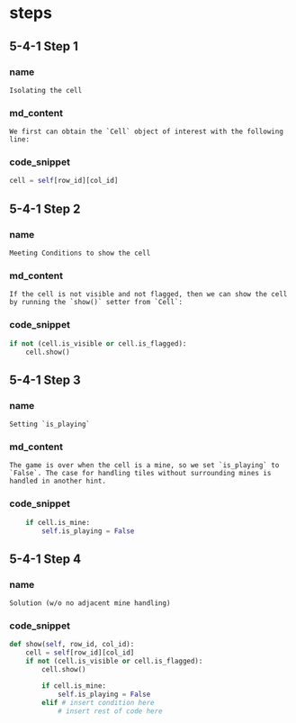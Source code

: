 # steps

## 5-4-1 Step 1

### name
```
Isolating the cell
```
### md_content
```
We first can obtain the `Cell` object of interest with the following line:
```
### code_snippet
```python
cell = self[row_id][col_id]
```
## 5-4-1 Step 2
### name
```
Meeting Conditions to show the cell
```
### md_content
```
If the cell is not visible and not flagged, then we can show the cell by running the `show()` setter from `Cell`:
```
### code_snippet
```python
if not (cell.is_visible or cell.is_flagged):
    cell.show()
```

## 5-4-1 Step 3
### name
```
Setting `is_playing`
```
### md_content
```
The game is over when the cell is a mine, so we set `is_playing` to `False`. The case for handling tiles without surrounding mines is handled in another hint.
```
### code_snippet
```python
	if cell.is_mine:    
        self.is_playing = False
```

## 5-4-1 Step 4
### name
```
Solution (w/o no adjacent mine handling)
```
### code_snippet
```python
def show(self, row_id, col_id):
    cell = self[row_id][col_id]
    if not (cell.is_visible or cell.is_flagged):
        cell.show()

        if cell.is_mine:
            self.is_playing = False
        elif # insert condition here
        	# insert rest of code here
```

